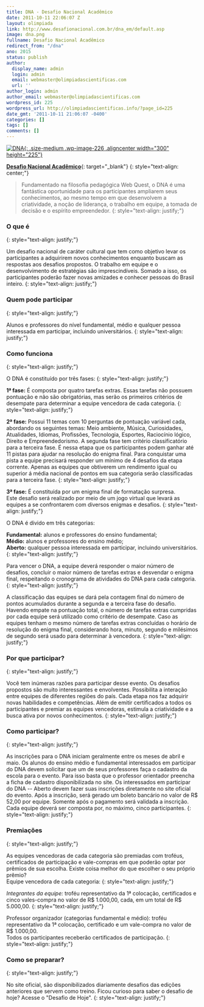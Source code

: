 ```yaml
---
title: DNA - Desafio Nacional Acadêmico
date: 2011-10-11 22:06:07 Z
layout: olimpiada
link: http://www.desafionacional.com.br/dna_em/default.asp
image: dna.png
fullname: Desafio Nacional Acadêmico
redirect_from: "/dna"
ano: 2015
status: publish
author:
  display_name: admin
  login: admin
  email: webmaster@olimpiadascientificas.com
  url: ''
author_login: admin
author_email: webmaster@olimpiadascientificas.com
wordpress_id: 225
wordpress_url: http://olimpiadascientificas.info/?page_id=225
date_gmt: '2011-10-11 21:06:07 -0400'
categories: []
tags: []
comments: []
---
```


[![](http://olimpiadascientificas.com/wp-content/uploads/2011/10/DNA-300x225.jpg "DNA"){: .size-medium .wp-image-226 .aligncenter width="300" height="225"}][1]

[**Desafio Nacional Acadêmico**][2]{: target="_blank"}
{: style="text-align: center;"}

  
 

> Fundamentado na filosofia pedagógica Web Quest, o DNA é uma fantástica oportunidade para os participantes ampliarem seus conhecimentos, ao mesmo tempo em que desenvolvem a criatividade, a noção de liderança, o trabalho
> em equipe, a tomada de decisão e o espírito empreendedor.
> {: style="text-align: justify;"}

  
 

### **O que é**
{: style="text-align: justify;"}



Um desafio nacional de caráter cultural que tem como objetivo levar os participantes a adquirirem novos conhecimentos enquanto buscam as respostas aos desafios propostos. O trabalho em equipe e o desenvolvimento de
estratégias são imprescindíveis. Somado a isso, os participantes poderão fazer novas amizades e conhecer pessoas do Brasil inteiro.
{: style="text-align: justify;"}



### **Quem pode participar**
{: style="text-align: justify;"}



Alunos e professores do nível fundamental, médio e qualquer pessoa interessada em participar, incluindo universitários.
{: style="text-align: justify;"}



### Como funciona
{: style="text-align: justify;"}



O DNA é constituído por três fases:
{: style="text-align: justify;"}



**1ª fase:** É composta por quatro tarefas extras. Essas tarefas não possuem pontuação e não são obrigatórias, mas serão os primeiros critérios de desempate para determinar a equipe vencedora de cada categoria.
{: style="text-align: justify;"}



**2ª fase:** Possui 11 temas com 10 perguntas de pontuação variável cada, abordando os seguintes temas: Meio ambiente, Música, Curiosidades, Atualidades, Idiomas, Profissões, Tecnologia, Esportes, Raciocínio lógico,
Direito e Empreendedorismo. A segunda fase tem critério classificatório para a terceira fase. É nessa etapa que os participantes podem ganhar até 11 pistas para ajudar na resolução do enigma final. Para conquistar uma
pista a equipe precisará responder um mínimo de 4 desafios da etapa corrente. Apenas as equipes que obtiverem um rendimento igual ou superior á média nacional de pontos em sua categoria serão classificadas para a
terceira fase.
{: style="text-align: justify;"}



**3ª fase:** É constituída por um enigma final de formatação surpresa.  
 Este desafio será realizado por meio de um jogo virtual que levará as equipes a se confrontarem com diversos enigmas e desafios.
{: style="text-align: justify;"}

  
O DNA é divido em três categorias:

**Fundamental:** alunos e professores do ensino fundamental;  
 **Médio:** alunos e professores do ensino médio;  
 **Aberto:** qualquer pessoa interessada em participar, incluindo universitários.
{: style="text-align: justify;"}



Para vencer o DNA, a equipe deverá responder o maior número de desafios, concluir o maior número de tarefas extras e desvendar o enigma final, respeitando o cronograma de atividades do DNA para cada categoria.
{: style="text-align: justify;"}



A classificação das equipes se dará pela contagem final do número de pontos acumulados durante a segunda e a terceira fase do desafio. Havendo empate na pontuação total, o número de tarefas extras cumpridas por cada
equipe será utilizado como critério de desempate. Caso as equipes tenham o mesmo número de tarefas extras concluídas o horário de resolução do enigma final, considerando hora, minuto, segundo e milésimos de segundo será
usado para determinar à vencedora.
{: style="text-align: justify;"}



### Por que participar?
{: style="text-align: justify;"}



Você tem inúmeras razões para participar desse evento. Os desafios propostos são muito interessantes e envolventes. Possibilita a interação entre equipes de diferentes regiões do país. Cada etapa nos faz adquirir novas
habilidades e competências. Além de emitir certificados a todos os participantes e premiar as equipes vencedoras, estimula a criatividade e a busca ativa por novos conhecimentos.
{: style="text-align: justify;"}



### Como participar?
{: style="text-align: justify;"}



As inscrições para o DNA iniciam geralmente entre os meses de abril e maio. Os alunos do ensino médio e fundamental interessados em participar do DNA devem solicitar que um de seus professores faça o cadastro da escola
para o evento. Para isso basta que o professor orientador preencha a ficha de cadastro disponibilizada no site. Os interessados em participar do DNA -- Aberto devem fazer suas inscrições diretamente no site oficial do
evento. Após a inscrição, será gerado um boleto bancário no valor de R$ 52,00 por equipe. Somente após o pagamento será validada a inscrição. Cada equipe deverá ser composta por, no máximo, cinco participantes.
{: style="text-align: justify;"}



### Premiações
{: style="text-align: justify;"}



As equipes vencedoras de cada categoria são premiadas com troféus, certificados de participação e vale-compras em que poderão optar por prêmios de sua escolha. Existe coisa melhor do que escolher o seu próprio prêmio?  
 Equipe vencedora de cada categoria:
{: style="text-align: justify;"}



*Integrantes da equipe:* troféu representativo da 1ª colocação, certificados e cinco vales-compra no valor de R$ 1.000,00, cada, em um total de R$ 5.000,00.
{: style="text-align: justify;"}



Professor organizador (categorias fundamental e médio): troféu representativo da 1ª colocação, certificado e um vale-compra no valor de R$ 1.000,00.  
 Todos os participantes receberão certificados de participação.
{: style="text-align: justify;"}



### Como se preparar?
{: style="text-align: justify;"}



No site oficial, são disponibilizados diariamente desafios das edições anteriores que servem como treino. Ficou curioso para saber o desafio de hoje? Acesse o \"Desafio de Hoje\".
{: style="text-align: justify;"}





[1]: http://olimpiadascientificas.com/wp-content/uploads/2011/10/DNA.jpg
[2]: http://www.desafionacional.com.br/dna_em/default.asp
